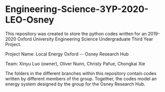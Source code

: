 # Engineering-Science-3YP-2020-LEO-Osney

This repository was created to store the python codes written for an 2019-2020 Oxford University Engineering Science Undergraduate Third Year Project.

Project Name: Local Energy Oxford -- Osney Research Hub

Team: Xinyu Luo (owner), Oliver Nunn, Christy Pafue, Chongkai Xie

The folders in the different branches within this repository contain codes written by different members of the group. Together, the codes model an energy system designed by the group for the Osney Research Hub. 


